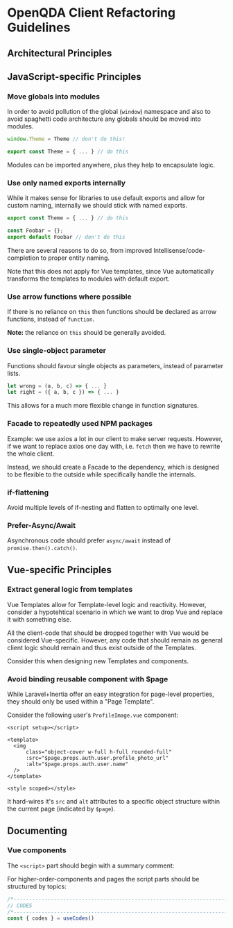 # OpenQDA Client Refactoring Guidelines

## Architectural Principles

## JavaScript-specific Principles

### Move globals into modules

In order to avoid pollution of the global (`window`) namespace and also to avoid
spaghetti code architecture any globals should be moved into modules.

```js
window.Theme = Theme // don't do this!
```

```js
export const Theme = { ... } // do this
```

Modules can be imported anywhere, plus they help to encapsulate logic.

### Use only named exports internally

While it makes sense for libraries to use default exports and allow for
custom naming, internally we should stick with named exports.

```js
export const Theme = { ... } // do this

const Foobar = {};
export default Foobar // don't do this
```

There are several reasons to do so, from improved Intellisense/code-completion
to proper entity naming.

Note that this does not apply for Vue templates, since Vue automatically
transforms the templates to modules with default export.

### Use arrow functions where possible
If there is no reliance on `this` then functions
should be declared as arrow functions, instead of `function`.

**Note:** the reliance on `this` should be generally avoided.

### Use single-object parameter
Functions should favour single objects as parameters, instead of 
parameter lists.

```js
let wrong = (a, b, c) => { ... }
let right = ({ a, b, c }) => { ... }
```

This allows for a much more flexible change in function signatures. 

### Facade to repeatedly used NPM packages

Example: we use axios a lot in our client to make server requests.
However, if we want to replace axios one day with, i.e. `fetch` then we
have to rewrite the whole client.

Instead, we should create a Facade to the dependency, which is designed to be flexible
to the outside while specifically handle the internals.

### if-flattening

Avoid multiple levels of if-nesting and flatten to optimally one level.

### Prefer-Async/Await

Asynchronous code should prefer `async/await` instead of `promise.then().catch()`. 

## Vue-specific Principles

### Extract general logic from templates

Vue Templates allow for Template-level logic and reactivity.
However, consider a hypotehtical scenario in which we want to drop Vue
and replace it with something else.

All the client-code that should be dropped together with Vue would
be considered Vue-specific. However, any code that should remain as
general client logic should remain and thus exist outside of the Templates.

Consider this when designing new Templates and components.

### Avoid binding reusable component with $page

While Laravel+Inertia offer an easy integration for page-level
properties, they should only be used within a "Page Template".

Consider the following user's `ProfileImage.vue` component:

```vue
<script setup></script>

<template>
  <img
      class="object-cover w-full h-full rounded-full"
      :src="$page.props.auth.user.profile_photo_url"
      :alt="$page.props.auth.user.name"
  />
</template>

<style scoped></style>
```

It hard-wires it's `src` and `alt` attributes to a specific object structure
within the current page (indicated by `$page`).

## Documenting

### Vue components

The `<script>` part should begin with a summary comment:



For higher-order-components and pages the script parts should be structured
by topics:

```js
/*---------------------------------------------------------------------------*/
// CODES
/*---------------------------------------------------------------------------*/
const { codes } = useCodes()
```
